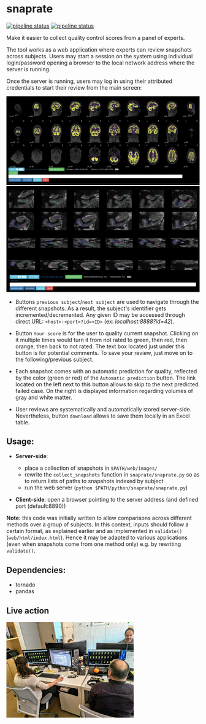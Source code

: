 # snaprate

[![pipeline status](https://img.shields.io/travis/xgrg/snaprate.svg)](https://travis-ci.org/xgrg/snaprate)
[![pipeline status](https://coveralls.io/repos/github/xgrg/snaprate/badge.svg?branch=master)](https://coveralls.io/github/xgrg/snaprate?branch=master)

Make it easier to collect quality control scores from a panel of experts.

The tool works as a web application where experts can review snapshots across subjects.
Users may start a session on the system using individual login/password opening a
browser to the local network address where the server is running.

Once the server is running, users may log in using their
attributed credentials to start their review from the main screen:

![screenshot2.png](screenshot2.png)
![screenshot3.png](screenshot3.png)

- Buttons `previous subject`/`next subject` are used to navigate through the
different snapshots. As a result, the subject's identifier gets
 incremented/decremented. Any given ID may be accessed through direct URL:
 `<host>:<port>?id=<ID>` (ex: *localhost:8888?id=42*).

- Button `Your score` is for the user to quality current snapshot. Clicking on
it multiple times would turn it from not rated to green, then red, then orange,
then back to not rated. The text box located just under this button is for
potential comments. To save your review, just move on to the following/previous
subject.

- Each snapshot comes with an automatic prediction for quality, reflected by the
color (green or red) of the `Automatic prediction` button. The link located on
the left next to this button allows to skip to the next predicted failed case.
On the right is displayed information regarding volumes of gray and white
matter.

- User reviews are systematically and automatically stored server-side.
Nevertheless, button `download` allows to save them locally in an Excel table.


## Usage:

- **Server-side**:
  - place a collection of snapshots in `$PATH/web/images/`
  - rewrite the `collect_snapshots` function in `snaprate/snaprate.py` so as to
     return lists of paths to snapshots indexed by subject
  - run the web server (`python $PATH/python/snaprate/snaprate.py`)

- **Client-side**: open a browser pointing to the server address (and defined
  port (default:8890))

**Note:** this code was initially written to allow comparisons across different
methods over a group of subjects. In this context, inputs should follow a
certain format, as explained earlier and as implemented in `validate()`
(`web/html/index.html`).
Hence it may be adapted to various applications (even when snapshots come from
  one method only) e.g. by rewriting `validate()`.

## Dependencies:

- tornado
- pandas

## Live action

![liveaction](liveaction.jpg)

